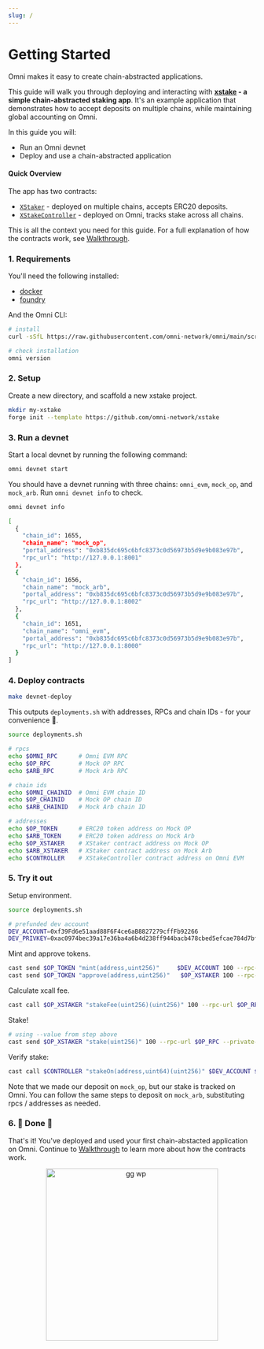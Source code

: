```yaml
---
slug: /
---
```


# Getting Started

Omni makes it easy to create chain-abstracted applications.


This guide will walk you through deploying and interacting with
**[xstake](https://github.com/omni-network/xstake) - a simple chain-abstracted staking
app**. It's an example application that demonstrates how to accept deposits on multiple chains, while maintaining global accounting on Omni.

In this guide you will:

- Run an Omni devnet
- Deploy and use a chain-abstracted application

#### Quick Overview

The app has two contracts:

- [`XStaker`](https://github.com/omni-network/xstake/blob/ad4cbb/src/XStaker.sol) - deployed on multiple chains, accepts ERC20 deposits.
- [`XStakeController`](https://github.com/omni-network/xstake/blob/ad4cbb/src/XStakeController.sol) - deployed on Omni, tracks stake across all chains.

This is all the context you need for this guide. For a full explanation of how the contracts work, see [Walkthrough](/build/walkthrough).

### 1. Requirements

You'll need the following installed:

- [docker](https://docs.docker.com/get-started/get-docker/)
- [foundry](https://book.getfoundry.sh/getting-started/installation)


And the Omni CLI:


```bash
# install
curl -sSfL https://raw.githubusercontent.com/omni-network/omni/main/scripts/install_omni_cli.sh | bash -s

# check installation
omni version
```


### 2. Setup


Create a new directory, and scaffold a new xstake project.

```bash
mkdir my-xstake
forge init --template https://github.com/omni-network/xstake
```


### 3. Run a devnet

Start a local devnet by running the following command:

```bash
omni devnet start

```

You should have a devnet running with three chains: `omni_evm`, `mock_op`, and `mock_arb`. Run `omni devnet info` to check.

```bash
omni devnet info

[
  {
    "chain_id": 1655,
    "chain_name": "mock_op",
    "portal_address": "0xb835dc695c6bfc8373c0d56973b5d9e9b083e97b",
    "rpc_url": "http://127.0.0.1:8001"
  },
  {
    "chain_id": 1656,
    "chain_name": "mock_arb",
    "portal_address": "0xb835dc695c6bfc8373c0d56973b5d9e9b083e97b",
    "rpc_url": "http://127.0.0.1:8002"
  },
  {
    "chain_id": 1651,
    "chain_name": "omni_evm",
    "portal_address": "0xb835dc695c6bfc8373c0d56973b5d9e9b083e97b",
    "rpc_url": "http://127.0.0.1:8000"
  }
]

```


### 4. Deploy contracts


```bash
make devnet-deploy
```

This outputs `deployments.sh` with addresses, RPCs and chain IDs - for your convenience :handshake:.

```bash
source deployments.sh

# rpcs
echo $OMNI_RPC      # Omni EVM RPC
echo $OP_RPC        # Mock OP RPC
echo $ARB_RPC       # Mock Arb RPC

# chain ids
echo $OMNI_CHAINID  # Omni EVM chain ID
echo $OP_CHAINID    # Mock OP chain ID
echo $ARB_CHAINID   # Mock Arb chain ID

# addresses
echo $OP_TOKEN      # ERC20 token address on Mock OP
echo $ARB_TOKEN     # ERC20 token address on Mock Arb
echo $OP_XSTAKER    # XStaker contract address on Mock OP
echo $ARB_XSTAKER   # XStaker contract address on Mock Arb
echo $CONTROLLER    # XStakeController contract address on Omni EVM
```

### 5. Try it out

Setup environment.
```bash
source deployments.sh

# prefunded dev account
DEV_ACCOUNT=0xf39Fd6e51aad88F6F4ce6aB8827279cffFb92266
DEV_PRIVKEY=0xac0974bec39a17e36ba4a6b4d238ff944bacb478cbed5efcae784d7bf4f2ff80
```

Mint and approve tokens.
```bash
cast send $OP_TOKEN "mint(address,uint256)"     $DEV_ACCOUNT 100 --rpc-url $OP_RPC --private-key $DEV_PRIVKEY
cast send $OP_TOKEN "approve(address,uint256)"   $OP_XSTAKER 100 --rpc-url $OP_RPC --private-key $DEV_PRIVKEY
```

Calculate xcall fee.
```bash
cast call $OP_XSTAKER "stakeFee(uint256)(uint256)" 100 --rpc-url $OP_RPC
```


Stake!
```bash
# using --value from step above
cast send $OP_XSTAKER "stake(uint256)" 100 --rpc-url $OP_RPC --private-key $DEV_PRIVKEY --value 500000000
```

Verify stake:
```bash
cast call $CONTROLLER "stakeOn(address,uint64)(uint256)" $DEV_ACCOUNT $OP_CHAINID --rpc-url $OMNI_RPC
```

Note that we made our deposit on `mock_op`, but our stake is tracked on Omni. You can follow the same steps to deposit on `mock_arb`, substituting rpcs / addresses as needed.


### 6. 🎉 Done 🎉

That's it! You've deployed and used your first chain-abstacted application on Omni. Continue to [Walkthrough](/build/walkthrough) to learn more about how the contracts work.

<figure align="center">
    <img src="/img/cat.png" alt="gg wp" width="350" height="350" />
    <figcaption></figcaption>
</figure>
